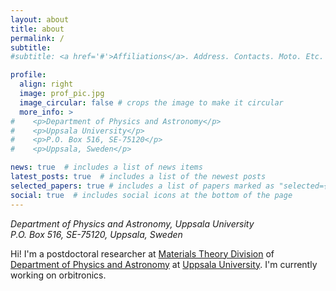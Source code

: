 ```yaml
---
layout: about
title: about
permalink: /
subtitle: 
#subtitle: <a href='#'>Affiliations</a>. Address. Contacts. Moto. Etc.

profile:
  align: right
  image: prof_pic.jpg
  image_circular: false # crops the image to make it circular
  more_info: >
#    <p>Department of Physics and Astronomy</p>
#    <p>Uppsala University</p>
#    <p>P.O. Box 516, SE-75120</p>
#    <p>Uppsala, Sweden</p>

news: true  # includes a list of news items
latest_posts: true  # includes a list of the newest posts
selected_papers: true # includes a list of papers marked as "selected={true}"
social: true  # includes social icons at the bottom of the page
---
```


<em>
Department of Physics and Astronomy, Uppsala University <br>
P.O. Box 516, SE-75120, Uppsala, Sweden 
</em>

<br>

Hi! I'm a postdoctoral researcher at <a href="https://www.physics.uu.se/research/materials-theory/" target="_blank">Materials Theory Division</a> of <a href="https://www.physics.uu.se/" target="_blank">Department of Physics and Astronomy</a> at <a href="https://www.uu.se/" target="_blank">Uppsala University</a>. I'm currently working on orbitronics. 

